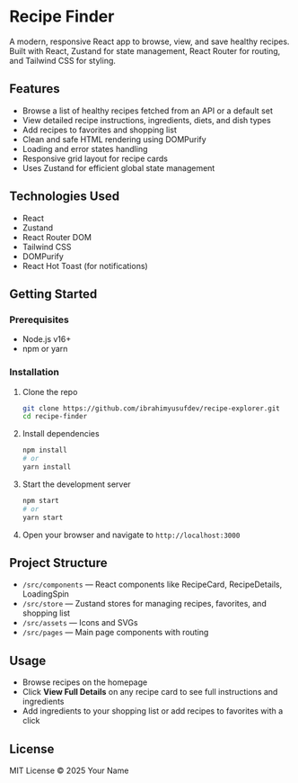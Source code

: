 # Recipe Finder

A modern, responsive React app to browse, view, and save healthy recipes. Built with React, Zustand for state management, React Router for routing, and Tailwind CSS for styling.

## Features

* Browse a list of healthy recipes fetched from an API or a default set
* View detailed recipe instructions, ingredients, diets, and dish types
* Add recipes to favorites and shopping list
* Clean and safe HTML rendering using DOMPurify
* Loading and error states handling
* Responsive grid layout for recipe cards
* Uses Zustand for efficient global state management

## Technologies Used

* React
* Zustand
* React Router DOM
* Tailwind CSS
* DOMPurify
* React Hot Toast (for notifications)

## Getting Started

### Prerequisites

* Node.js v16+
* npm or yarn

### Installation

1. Clone the repo

   ```bash
   git clone https://github.com/ibrahimyusufdev/recipe-explorer.git
   cd recipe-finder
   ```

2. Install dependencies

   ```bash
   npm install
   # or
   yarn install
   ```

3. Start the development server

   ```bash
   npm start
   # or
   yarn start
   ```

4. Open your browser and navigate to `http://localhost:3000`

## Project Structure

* `/src/components` — React components like RecipeCard, RecipeDetails, LoadingSpin
* `/src/store` — Zustand stores for managing recipes, favorites, and shopping list
* `/src/assets` — Icons and SVGs
* `/src/pages` — Main page components with routing

## Usage

* Browse recipes on the homepage
* Click **View Full Details** on any recipe card to see full instructions and ingredients
* Add ingredients to your shopping list or add recipes to favorites with a click

## License

MIT License © 2025 Your Name
